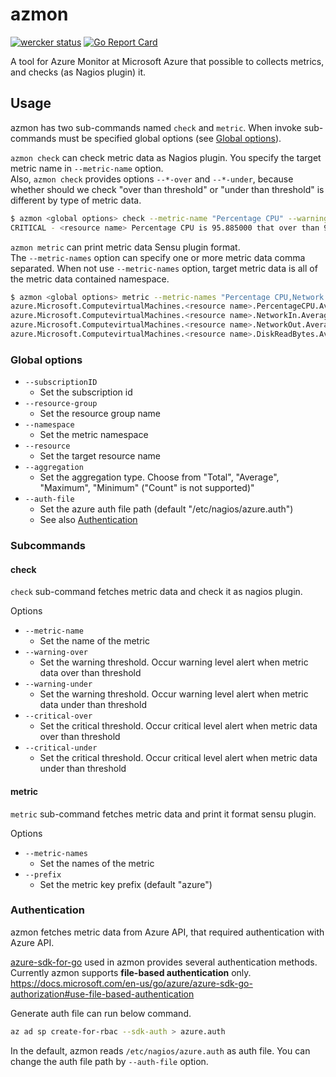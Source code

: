 azmon
=====

[![wercker status](https://app.wercker.com/status/5c6f1142bc17c52d11ab48309e12fb3b/s/master "wercker status")](https://app.wercker.com/project/byKey/5c6f1142bc17c52d11ab48309e12fb3b)
[![Go Report Card](https://goreportcard.com/badge/github.com/shiimaxx/azmon)](https://goreportcard.com/report/github.com/shiimaxx/azmon)

A tool for Azure Monitor at Microsoft Azure that possible to collects metrics, and checks (as Nagios plugin) it.


## Usage

azmon has two sub-commands named `check` and `metric`. When invoke sub-commands must be specified global options (see [Global options](#globaloptions)).  

`azmon check` can check metric data as Nagios plugin. You specify the target metric name in `--metric-name` option.  
Also, `azmon check` provides options `--*-over` and `--*-under`, because whether should we check "over than threshold" or "under than threshold" is different by type of metric data.    

```bash
$ azmon <global options> check --metric-name "Percentage CPU" --warning-over 70 --critical-over 90
CRITICAL - <resource name> Percentage CPU is 95.885000 that over than 90.000000
```

`azmon metric` can print metric data Sensu plugin format.  
The `--metric-names` option can specify one or more metric data comma separated. When not use `--metric-names` option, target metric data is  all of the  metric data contained namespace.        

```bash
$ azmon <global options> metric --metric-names "Percentage CPU,Network In,Network Out,Disk Read Bytes"
azure.Microsoft.ComputevirtualMachines.<resource name>.PercentageCPU.Average     5.932500        1550223420
azure.Microsoft.ComputevirtualMachines.<resource name>.NetworkIn.Average         37235.038462    1550223420
azure.Microsoft.ComputevirtualMachines.<resource name>.NetworkOut.Average        5743.250000     1550223420
azure.Microsoft.ComputevirtualMachines.<resource name>.DiskReadBytes.Average     0.000000        1550223420
```

### Global options

- `--subscriptionID`
    - Set the subscription id 
- `--resource-group`
    - Set the resource group name
- `--namespace`
    - Set the metric namespace
- `--resource`
    - Set the target resource name
- `--aggregation`
    - Set the aggregation type. Choose from "Total", "Average", "Maximum", "Minimum" ("Count" is not supported)"
- `--auth-file`
    - Set the azure auth file path (default "/etc/nagios/azure.auth")
    - See also [Authentication](#authentication)

### Subcommands

#### check

`check` sub-command fetches metric data and check it as nagios plugin.  

Options  

- `--metric-name`
    - Set the name of the metric
- `--warning-over`
    - Set the warning threshold. Occur warning level alert when metric data over than threshold 
- `--warning-under`
    - Set the warning threshold. Occur warning level alert when metric data under than threshold
- `--critical-over`
    - Set the critical threshold. Occur critical level alert when metric data over than threshold
- `--critical-under`
    - Set the critical threshold. Occur critical level alert when metric data under than threshold 

#### metric

`metric` sub-command fetches metric data and print it format sensu plugin.

Options  

- `--metric-names`
    - Set the names of the metric
- `--prefix`
    - Set the metric key prefix (default "azure")


### Authentication

azmon fetches metric data from Azure API, that required authentication with Azure API.    

[azure-sdk-for-go](https://github.com/Azure/azure-sdk-for-go) used in azmon provides several authentication methods.  
Currently azmon supports **file-based authentication** only.  
https://docs.microsoft.com/en-us/go/azure/azure-sdk-go-authorization#use-file-based-authentication  

Generate auth file can run below command.   

```bash
az ad sp create-for-rbac --sdk-auth > azure.auth
```

In the default, azmon reads `/etc/nagios/azure.auth` as auth file. You can change the auth file path by `--auth-file` option.
